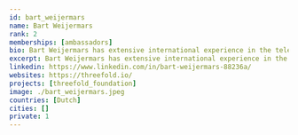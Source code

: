 ```yaml
---
id: bart_weijermars
name: Bart Weijermars
rank: 2
memberships: [ambassadors]
bio: Bart Weijermars has extensive international experience in the telecommunications industry. He has over 20 years experience in Board positions of international operators in Europe, including the role of CEO of T-Mobile in the Netherlands. As a Commercial Director for T-Mobile in Macedonia and the Netherlands, Eircom in Ireland and KPN Mobile in the Netherlands, he has successfully introduced new business models for growth and value creation. He currently is the CEO of Artilium plc, a London AIM listed software company that provides (tele)communication, IoT, billing, and identity management solutions to enterprises and telecom operators. Ambassador fell in love with Threefold I strongly believe that new technologies can help people to make this world a better place. This requires neutral and equal access to internet infrastructure, all over the world. The ThreeFold Foundation enables just that.
excerpt: Bart Weijermars has extensive international experience in the telecommunications industry.
linkedin: https://www.linkedin.com/in/bart-weijermars-88236a/
websites: https://threefold.io/
projects: [threefold_foundation]
image: ./bart_weijermars.jpeg
countries: [Dutch]
cities: []
private: 1
---
```

